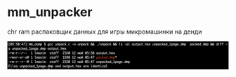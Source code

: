 # mm_unpacker

chr ram распаковщик данных для игры микромашинки на денди

![результат](/result.png)
